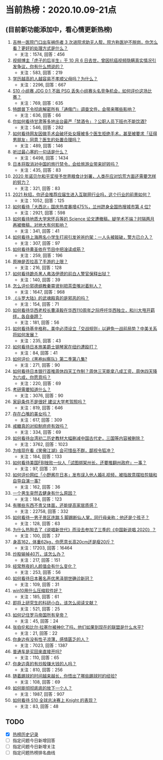 # 当前热榜：2020.10.09-21点
## (目前新功能添加中，看心情更新热榜)
1. [吉林一医院门口出车祸伤者 3 次进院求助无人帮，院方称医护不脱岗，你怎么看？更好的处理方式是什么？](https://www.zhihu.com/question/424791731)
    * 关注：1574, 回答：456
2. [视频博主「虎子的后半生」于 10 月 6 日去世，曾因抗癌视频隐瞒真实情况引发争议，你有什么想说的？](https://www.zhihu.com/question/424584641)
    * 关注：583, 回答：219
3. [学历越高的人越容易不孝顺父母吗？为什么？](https://www.zhihu.com/question/419261239)
    * 关注：2296, 回答：667
4. [S10 小组赛 JDG 0:1 不敌 PSG 丢失小组赛头名竞争机会，如何评价这场比赛？](https://www.zhihu.com/question/424850207)
    * 关注：769, 回答：635
5. [特朗普下令彻底解密所有「通俄门」调查文件，会带来哪些影响？](https://www.zhihu.com/question/424500329)
    * 关注：636, 回答：66
6. [你如何看待甘肃等多地出台最严「禁酒令」？公职人员下班也不能饮酒?](https://www.zhihu.com/question/424683477)
    * 关注：546, 回答：282
7. [如何看待网友因做手术会破坏处女膜被多个医生拒绝手术，甚至被要求「征得男朋友」同意？医生的处置合理吗？](https://www.zhihu.com/question/424795007)
    * 关注：489, 回答：146
8. [听过最心塞的一句话是什么？](https://www.zhihu.com/question/408693467)
    * 关注：6498, 回答：1434
9. [日本将取消对中国的旅行禁令，会给旅游业带来好转吗？](https://www.zhihu.com/question/424657134)
    * 关注：435, 回答：83
10. [2020 年诺贝尔和平奖授予世界粮食计划署，人类在应对饥荒方面还需要怎样的努力？](https://www.zhihu.com/question/424838002)
    * 关注：321, 回答：83
11. [2021 秋招，你还会推荐应届生进入互联网行业吗，这个行业的前景如何？](https://www.zhihu.com/question/413180643)
    * 关注：1052, 回答：125
12. [如何看待「大西北」国庆热度暴增475%，兰州跻身全国热搜城市第 4 位?](https://www.zhihu.com/question/420010966)
    * 关注：2921, 回答：598
13. [如何看待地质大学宋怀兵等的 Science 论文遭撤稿，疑学术不端？时隔两月再被撤稿，对地大有何影响？](https://www.zhihu.com/question/419332869)
    * 关注：341, 回答：41
14. [如何看待上海两名小学生打闹引发爸爸约架：一人头被敲破，警方已介入？](https://www.zhihu.com/question/424837914)
    * 关注：307, 回答：97
15. [如何看待黄圣依在节目中把淦读成筋？](https://www.zhihu.com/question/424696545)
    * 关注：259, 回答：196
16. [原神是否拉高了手游的上限？](https://www.zhihu.com/question/423395359)
    * 关注：216, 回答：128
17. [如何看待跪杀黑人弗洛伊德的前白人警官保释出狱？](https://www.zhihu.com/question/424675941)
    * 关注：140, 回答：39
18. [怎么评价郭德纲教秦霄贤别把茶壶嘴对着别人？](https://www.zhihu.com/question/419322710)
    * 关注：1647, 回答：968
19. [《斗罗大陆》的武魂殿真的是邪恶的吗？](https://www.zhihu.com/question/398787729)
    * 关注：154, 回答：71
20. [如何看待华西老校长曹泽毅在华西110周年之际呼吁华西独立，和川大甩开羁绊，各自奋蹄？](https://www.zhihu.com/question/424603287)
    * 关注：181, 回答：56
21. [如何看待基辛格称，美中必须设立「交战规则」以避免一战前局势？中美关系将如何发展？](https://www.zhihu.com/question/424828176)
    * 关注：235, 回答：43
22. [如何看待日本旅美爵士钢琴家在纽约遭殴打？](https://www.zhihu.com/question/424640757)
    * 关注：84, 回答：41
23. [如何评价《黑袍纠察队》第二季第八集?](https://www.zhihu.com/question/424763621)
    * 关注：271, 回答：90
24. [如何看待日本银行首推周休四天工作制？周休三天能拿八成工资，周休四天降为六成，你愿意吗？](https://www.zhihu.com/question/424830504)
    * 关注：220, 回答：69
25. [考研需要知道什么？](https://www.zhihu.com/question/305966486)
    * 关注：3076, 回答：90
26. [家庭条件不是很好 建议大学考驾照吗？](https://www.zhihu.com/question/419835233)
    * 关注：819, 回答：646
27. [存在凸嘴的美女吗？](https://www.zhihu.com/question/47697381)
    * 关注：617, 回答：309
28. [戒糖真的对抑制痘痘有效吗？](https://www.zhihu.com/question/307353706)
    * 关注：334, 回答：69
29. [如何看待台湾初二历史教材大幅删减中国古代史，三国等内容被删除？](https://www.zhihu.com/question/420114894)
    * 关注：3762, 回答：1023
30. [为啥现在看《笑傲江湖》会可惜岳不群，鄙视令狐冲？](https://www.zhihu.com/question/419837716)
    * 关注：184, 回答：133
31. [如何看待美国FBI挫败一伙人「试图绑架州长，还要推翻州政府」一事？](https://www.zhihu.com/question/424817591)
    * 关注：97, 回答：31
32. [如何评价网红「小野酱在日本」发布误入他人婚礼视频，被指故意摆拍剪辑和自导自演一事?](https://www.zhihu.com/question/424283913)
    * 关注：162, 回答：36
33. [一个男生突然去健身有什么原因？](https://www.zhihu.com/question/423290151)
    * 关注：184, 回答：123
34. [有哪些东西不贵又体面，还能提高家居质感？](https://www.zhihu.com/question/346260769)
    * 关注：22758, 回答：332
35. [如何看待一男子景区连踹 5 脚踢断仙人掌，同行母亲称：他还是个孩子？](https://www.zhihu.com/question/424795585)
    * 关注：128, 回答：63
36. [为什么热狗去了《说唱新世代》而没去参加了三季的《中国新说唱 2020》？](https://www.zhihu.com/question/412987197)
    * 关注：100, 回答：37
37. [身高162，体重62kg，你愿意长高20cm还是瘦20斤？](https://www.zhihu.com/question/419147510)
    * 关注：17203, 回答：16464
38. [炒股输掉40万，该怎么办？](https://www.zhihu.com/question/422825471)
    * 关注：217, 回答：151
39. [经常熬夜的人颜值会有什么变化？](https://www.zhihu.com/question/271403665)
    * 关注：253, 回答：56
40. [如何看待日本著名声优黑泽朋世确诊新冠？](https://www.zhihu.com/question/424796676)
    * 关注：109, 回答：31
41. [win10用什么压缩软件好？](https://www.zhihu.com/question/267668022)
    * 关注：185, 回答：61
42. [即将上研究生的科研小白，该怎么阅读文献？](https://www.zhihu.com/question/316498376)
    * 关注：521, 回答：25
43. [如何记住罗马帝国所有皇帝？](https://www.zhihu.com/question/400689552)
    * 关注：45, 回答：24
44. [张伯伦和比尔·拉塞尔被神化了吗，他们如果到现在的联盟是什么水平?](https://www.zhihu.com/question/423886276)
    * 关注：21, 回答：22
45. [你身边有没有性子凉薄，感情匮乏的人？](https://www.zhihu.com/question/388065495)
    * 关注：7023, 回答：1387
46. [普通车是买回来直接开吗?](https://www.zhihu.com/question/421631284)
    * 关注：110, 回答：65
47. [你身边真的有炒股赚大钱的人吗？](https://www.zhihu.com/question/406618933)
    * 关注：810, 回答：256
48. [随着踢球的时间越来越长，你悟出了哪些踢球时的经验?](https://www.zhihu.com/question/422641995)
    * 关注：108, 回答：69
49. [如何能彻彻底底的放下一个人？](https://www.zhihu.com/question/417062982)
    * 关注：1987, 回答：907
50. [如何看待 S10 全球总决赛上 Knight 的表现？](https://www.zhihu.com/question/424433080)
    * 关注：83, 回答：48
## TODO
* [x] [热榜历史记录](hot_history/AllHot.md)
* [ ] 指定问题今日新增回答
* [ ] 指定问题今日新增关注
* [ ] 指定问题热榜排名曲线
